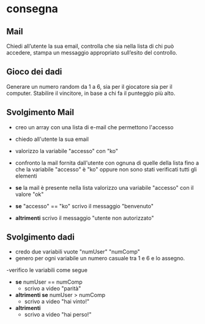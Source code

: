# consegna

## Mail

Chiedi all’utente la sua email,
controlla che sia nella lista di chi può accedere,
stampa un messaggio appropriato sull’esito del controllo.

## Gioco dei dadi

Generare un numero random da 1 a 6, sia per il giocatore sia per il computer.
Stabilire il vincitore, in base a chi fa il punteggio più alto.

## Svolgimento Mail

- creo un array con una lista di e-mail che permettono l'accesso

- chiedo all'utente la sua email

- valorizzo la variabile "accesso" con "ko"

- confronto la mail fornita dall'utente con ognuna di quelle della lista fino a che la variabile "accesso" è "ko" oppure non sono stati verificati tutti gli elementi

- **se** la mail è presente nella lista valorizzo una variabile "accesso" con il valore "ok"

- **se** "accesso" == "ko" scrivo il messaggio "benvenuto"
- **altrimenti** scrivo il messaggio "utente non autorizzato"

## Svolgimento dadi

- credo due variabili vuote "numUser" "numComp"
- genero per ogni variabile un numero casuale tra 1 e 6 e lo assegno.

-verifico le variabili come segue

- **se** numUser == numComp
  - scrivo a video "parità"
- **altrimenti se** numUser > numComp
  - scrivo a video "hai vinto!"
- **altrimenti**
  - scrivo a video "hai perso!"
